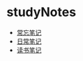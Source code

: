 # studyNotes

* [常忘笔记](https://github.com/huangshanhe/newStudyNotes/blob/master/usuallyNotes/usuallyNotes.md "常忘笔记")
* [日常笔记](https://github.com/huangshanhe/newStudyNotes/tree/master/everydayNotes "每日笔记")
* [读书笔记](https://github.com/huangshanhe/newStudyNotes/tree/master/readBookNotes "读书笔记")

